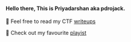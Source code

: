 #### Hello there, This is Priyadarshan aka pdrojack.
<!--
**PDROJACK/PDROJACK** is a ✨ _special_ ✨ repository because its `README.md` (this file) appears on your GitHub profile.

Here are some ideas to get you started:

- 🔭 I’m currently working on ...
- 🌱 I’m currently learning ...
- 👯 I’m looking to collaborate on ...
- 🤔 I’m looking for help with ...
- 💬 Ask me about ...
- 📫 How to reach me: ...
- 😄 Pronouns: ...
- ⚡ Fun fact: ...
-->
🏴 Feel free to read my CTF [writeups ](https://github.com/PDROJACK/writeUps)

🎵 Check out my favourite [playist](https://open.spotify.com/playlist/6WvVlKHIyh1Frlbn2xNs0a?si=03c033d6a9d245d4)
